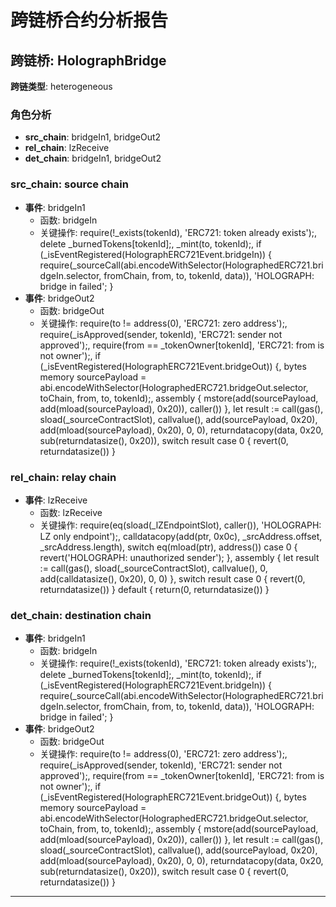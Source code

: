 # 跨链桥合约分析报告
## 跨链桥: HolographBridge
**跨链类型**: heterogeneous
### 角色分析
- **src_chain**: bridgeIn1, bridgeOut2
- **rel_chain**: lzReceive
- **det_chain**: bridgeIn1, bridgeOut2
### src_chain: source chain
- **事件**: bridgeIn1
  - 函数: bridgeIn
  - 关键操作: require(!_exists(tokenId), 'ERC721: token already exists');, delete _burnedTokens[tokenId];, _mint(to, tokenId);, if (_isEventRegistered(HolographERC721Event.bridgeIn)) { require(_sourceCall(abi.encodeWithSelector(HolographedERC721.bridgeIn.selector, fromChain, from, to, tokenId, data)), 'HOLOGRAPH: bridge in failed'; }
- **事件**: bridgeOut2
  - 函数: bridgeOut
  - 关键操作: require(to != address(0), 'ERC721: zero address');, require(_isApproved(sender, tokenId), 'ERC721: sender not approved');, require(from == _tokenOwner[tokenId], 'ERC721: from is not owner');, if (_isEventRegistered(HolographERC721Event.bridgeOut)) {, bytes memory sourcePayload = abi.encodeWithSelector(HolographedERC721.bridgeOut.selector, toChain, from, to, tokenId);, assembly { mstore(add(sourcePayload, add(mload(sourcePayload), 0x20)), caller()) }, let result := call(gas(), sload(_sourceContractSlot), callvalue(), add(sourcePayload, 0x20), add(mload(sourcePayload), 0x20), 0, 0), returndatacopy(data, 0x20, sub(returndatasize(), 0x20)), switch result case 0 { revert(0, returndatasize()) }
### rel_chain: relay chain
- **事件**: lzReceive
  - 函数: lzReceive
  - 关键操作: require(eq(sload(_lZEndpointSlot), caller()), 'HOLOGRAPH: LZ only endpoint');, calldatacopy(add(ptr, 0x0c), _srcAddress.offset, _srcAddress.length), switch eq(mload(ptr), address()) case 0 { revert('HOLOGRAPH: unauthorized sender'); }, assembly { let result := call(gas(), sload(_sourceContractSlot), callvalue(), 0, add(calldatasize(), 0x20), 0, 0) }, switch result case 0 { revert(0, returndatasize()) } default { return(0, returndatasize()) }
### det_chain: destination chain
- **事件**: bridgeIn1
  - 函数: bridgeIn
  - 关键操作: require(!_exists(tokenId), 'ERC721: token already exists');, delete _burnedTokens[tokenId];, _mint(to, tokenId);, if (_isEventRegistered(HolographERC721Event.bridgeIn)) { require(_sourceCall(abi.encodeWithSelector(HolographedERC721.bridgeIn.selector, fromChain, from, to, tokenId, data)), 'HOLOGRAPH: bridge in failed'; }
- **事件**: bridgeOut2
  - 函数: bridgeOut
  - 关键操作: require(to != address(0), 'ERC721: zero address');, require(_isApproved(sender, tokenId), 'ERC721: sender not approved');, require(from == _tokenOwner[tokenId], 'ERC721: from is not owner');, if (_isEventRegistered(HolographERC721Event.bridgeOut)) {, bytes memory sourcePayload = abi.encodeWithSelector(HolographedERC721.bridgeOut.selector, toChain, from, to, tokenId);, assembly { mstore(add(sourcePayload, add(mload(sourcePayload), 0x20)), caller()) }, let result := call(gas(), sload(_sourceContractSlot), callvalue(), add(sourcePayload, 0x20), add(mload(sourcePayload), 0x20), 0, 0), returndatacopy(data, 0x20, sub(returndatasize(), 0x20)), switch result case 0 { revert(0, returndatasize()) }
---
